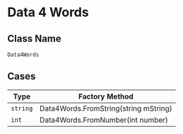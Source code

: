 
# Data 4 Words

## Class Name

`Data4Words`

## Cases

| Type | Factory Method |
|  --- | --- |
| `string` | Data4Words.FromString(string mString) |
| `int` | Data4Words.FromNumber(int number) |

